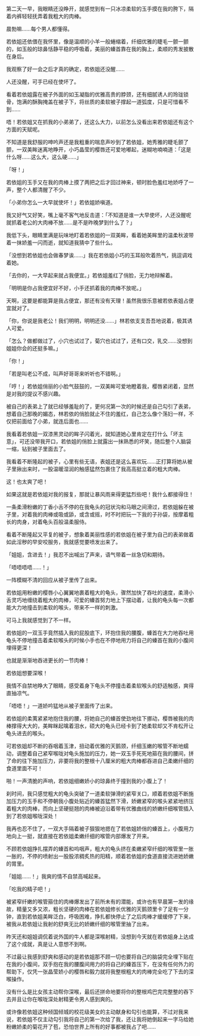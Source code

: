 第二天一早，我眼睛还没睁开，就感觉到有一只冰凉柔软的玉手摸在我的胯下，隔着内裤轻轻抚弄着我粗大的肉棒。

晨勃嘛……每个男人都懂得。

若依姐还依偎在我怀里，像是温顺的小羊一般蜷缩着，纤细优雅的睫毛一颤一颤的，如玉般的琼鼻恬静平稳的呼吸着，美丽的螓首靠在我的胸上，柔顺的秀发披散在身后。

我观察了好一会之后才真的确定，若依姐还没醒……

人还没醒，可手已经在使坏了。

看着若依姐露在被子外面的如玉凝脂的优雅高贵的脖颈，还有细腻诱人的玲珑锁骨，饱满的酥胸掩盖在被子下，将丝质的柔软被子撑起一道弧度，只是可惜看不到……

唔！若依姐又在抓我的小弟弟了，还这么大力，以前怎么没看出来若依姐还有这个方面的天赋呢。

不知道是我舒服的呻吟声还是我粗重的喘息声吵到了若依姐，她秀雅的睫毛颤了颤，一双美眸迷离地睁开，小巧晶莹的樱唇还可爱地嘟起，迷糊地喃喃道：「这是什么呀……这么大，这么硬……」

「呀！」

若依姐的玉手又在我的肉棒上摸了两把之后才回过神来，顿时脸色羞红地娇呼了一声，整个人都清醒了不少。

「小弟你怎么一大早就使坏！」若依姐娇嗔道。

我又好气又好笑，嘴上毫不客气地反击道：「不知道是谁一大早使坏，人还没醒呢就抓着老公的大肉棒不放……是不是昨晚梦到什么了？」

我低下头，眼睛里满是玩味地盯着若依姐的一双美眸，看着她美眸里的温柔秋波带着一抹娇羞一闪而逝，就知道我猜中了些什么。

「没想到若依姐也会做春梦诶……」我在若依姐小巧的玉耳般吹着热气，挑逗调戏着她。

「去你的，一大早起来就占我便宜。」若依姐羞红了俏脸，无力地辩解着。

「明明是你占我便宜好不好，小手还抓着我的肉棒不放呢。」

天啊，这要是都能算是我占便宜，那还有没有天理！虽然我很乐意被若依表姐占便宜就对了。

「你，你说是我老公！我们明明，明明还没……」林若依支支吾吾地说着，极其诱人可爱。

「怎么？做都做过了，小穴也试过了，菊穴也试过了，还有口交，乳交……没想到姐姐你会的还挺多嘛。」

「你！」

「若是叫老公不成，叫声好哥哥来听听也不错啊。」

「哼！」若依姐俏丽的小脸气鼓鼓的，一双美眸可爱地瞪着我，樱唇紧闭着，显然是对我的提议不感兴趣。

被自己的表弟上了就已经够羞耻的了，更何况第一次的时候还是自己勾引了表弟，想着自己那晚的媚态，林若依的俏脸就止不住的羞红，自己怎么像个荡妇一样，不仅把前面给了小弟，就连后面也……

我看着若依姐一双漆黑灵动的眸子闪着光，就知道她心里肯定在打什么「坏主意」，可还没带我开口，若依姐的俏脸上就露出一抹熟悉的坏笑，随后整个人脑袋一缩，钻到被子里面去了。

我看着不断隆起的被子，心里有些无语，表姐还是这么喜欢玩……正打算将她从被子里揪出来时，一股温暖湿润的触感猛然包裹住了我高高挺立着的粗大肉棒。

这！也太爽了吧！

如果这就是若依姐对我的报复，那就让暴风雨来得更猛烈些吧！我什么都接得住！

一条柔滑粉嫩的丁香小舌不停的在我龟头的冠状沟和马眼之间滑过，若依姐躲在被子里，对着我的肉棒或吸或舔，或含或摇，时不时把玩一下我的子孙袋，按摩着粗长的肉身，对着龟头百般温柔服侍。

看着不断隆起又平复的被子，想象着美丽性感的若依姐在被子里为自己的表弟做着如此淫秽的早安咬服务，我就感觉要喷发出来了。

「姐姐，含进去！」我忍不出喊出了声来，语气带着一丝急切和期待。

「唔唔唔唔……！」

一阵模糊不清的回应从被子里传了出来。

若依姐用粉嫩的樱唇小心翼翼地裹着粗大的龟头，骤然加快了吞吐的速度，柔滑小舌灵巧地缠绕着粗大的肉棒，可爱的螓首努力地上下摆动着，让我的龟头每一次都能大力地撞击到柔软的喉头，带来不一样的刺激。

可马上我就感觉到了不一样。

若依姐的一双玉手竟然插入我的屁股底下，环抱住我的腰腹，螓首在大力地吞吐用龟头不停地撞击着柔软喉头的时候小手也在不停地用力将自己的螓首在我的小腹间埋得更深！

也就是渐渐地吞进更长的一节肉棒！

若依姐想要深喉！

我情不自禁地睁大了眼睛，感受着身下龟头不停撞击着柔软喉头的舒适触感，爽得直抽凉气。

「唔唔！」一道娇吟猛地从被子里面传了出来。

若依姐的柔荑紧紧地抱住我的腰，将她自己的螓首使劲地往下挪动，樱唇被我的肉棒撑得大大的，美眸眯起噙着泪水，硕大的龟头已经卡到了她柔软却又不肯松开让龟头进去的喉头。

可若依姐却不断的吞咽着玉津，扭动着优雅的天鹅颈，纤细玉嫩的喉管不断地蠕动，调整着自己紧窄喉咙对龟头施加的压力，她一双玉手死死地箍在我的腰间，拼了命的往下施加压力，非要将我的整根十八厘米的粗大肉棒都吞进自己柔嫩纤细的食道里面不可！

啪！一声清脆的声响，若依姐细嫩娇小的琼鼻终于撞到我的小腹上了！

刹时间，我只感觉粗大的龟头突破了一道柔软弹滑的紧窄关口，顺着若依姐不断施加压力的玉手和不停朝我小腹处贴近的螓首猛然下滑，娇嫩紧窄的喉头紧紧地挤压着粗大的肉棒，而向上坚硬挺翘的肉棒被迫沿着带有优雅曲线的娇嫩纤细喉管插入到了若依姐喉咙深处！

我再也忍不住了，一双大手隔着被子狠狠地摁在了若依姐娇俏的螓首上，小腹用力地向上一挺，就直接在若依姐柔嫩纤细的喉管内部爆发了开来。

不顾若依姐挣扎摆弄的螓首和呜咽声，粗大的龟头挤在柔嫩紧窄纤细的喉管里一胀一胀的，不停的喷射出一股股浓稠炙热的阳精，顺着若依姐的食道直接流进她娇嫩的胃里。

「姐姐……！」我爽的情不自禁高喊起来。

「吃我的精子吧！」

被紧窄纤嫩的喉管箍住的肉棒爆发出了前所未有的潜能，或许也有早晨第一发的缘故，精量又多又浓，粗长坚硬的肉棒在若依姐修长优雅的天鹅颈里卡了足有一分钟，直到若依姐美眸泛白，呼吸困难，挣扎都快停止了之后肉棒才缓缓停了下来，被我从若依姐让我射的舒爽无比的娇嫩纤细的喉管里抽了出来。

昨天还和姐姐调侃着说外国的牛人都是深喉射精，没想到今天就在若依姐身上达成了这个成就，真是让人意想不到啊。

不过最让我感到舒爽和感动的是若依姐那不顾一切也要将自己的脑袋完全埋下贴在在我的小腹间，双手抱在我的腰腹间用力的将自己的螓首压下，在没有任何外力的帮助下，仅凭一张晶莹娇小的樱唇和毅力就将我整根粗大的肉棒完全吃了下去的深喉操作。

没有什么是比女孩主动帮你深喉，最后还拼命地要将你的整根鸡巴完完整整的吞下去并且让你在喉咙深处射精更令男人感到爽的。

或许像若依姐这种倾国倾城的校花级美女的主动献身和勾引也能算，不过对我来说，若依姐不仅主动勾引我将自己的第一次给了我，还让我将她倒起来一字马给她粉嫩娇柔的菊花开了苞，恐怕世界上所有的好事都被我占了吧……